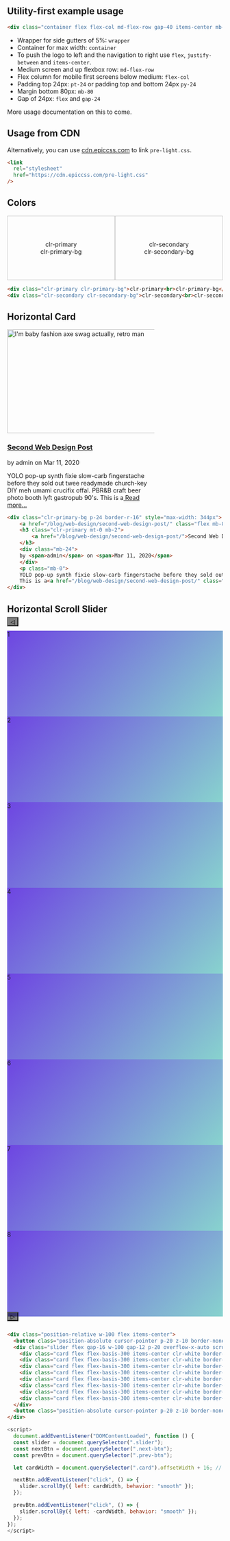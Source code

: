 <div class="wrapper">
<div class="container">
<h2>Utility-first example usage</h2>

```html
<div class="container flex flex-col md-flex-row gap-40 items-center mb-80">
```

- Wrapper for side gutters of 5%: `wrapper`
- Container for max width: `container`
- To push the logo to left and the navigation to right use `flex`, `justify-between` and `items-center`.
- Medium screen and up flexbox row: `md-flex-row`
- Flex column for mobile first screens below medium: `flex-col`
- Padding top 24px: `pt-24` or padding top and bottom 24px `py-24`
- Margin bottom 80px: `mb-80`
- Gap of 24px: `flex` and `gap-24`

More usage documentation on this to come.

## Usage from CDN

<p>Alternatively, you can use <a rel="noopener noreferrer" href="https://cdn.epiccss.com/pre-light.css" target="_blank">cdn.epiccss.com</a> to link <code>pre-light.css</code>.</p>

```html
<link
  rel="stylesheet"
  href="https://cdn.epiccss.com/pre-light.css"
/>
```

<h2>Colors</h2>
<style>
.flex-container {
display: flex;
flex-wrap: wrap;
width: 100%;
}
.colors-item {
flex: 0 0 50%;
height: 150px;
box-sizing: border-box;
padding: 10px;
border: 1px solid #ccc;
text-align: center;
display: flex;
justify-content: center;
align-items: center;
}
</style>
<div class="flex-container mb-24">
    <div class="colors-item clr-primary clr-primary-bg">clr-primary<br>clr-primary-bg</div>
    <div class="colors-item clr-secondary clr-secondary-bg">clr-secondary<br>clr-secondary-bg</div>
</div>

```html
<div class="clr-primary clr-primary-bg">clr-primary<br>clr-primary-bg</div>
<div class="clr-secondary clr-secondary-bg">clr-secondary<br>clr-secondary-bg</div>
```

<h2>Horizontal Card</h2>

<div class="clr-primary-bg p-24 border-r-16" style="max-width: 344px">
    <a href="/blog/web-design/second-web-design-post/" class="flex mb-8"><img src="/assets/blog/featured-image/design2seo-11ty-theme.webp" alt="I'm baby fashion axe swag actually, retro man" width="484" height="242"></a>
    <h3 class="clr-primary mt-0 mb-2">
        <a href="/blog/web-design/second-web-design-post/">Second Web Design Post</a>
    </h3>
    <div class="mb-24">
    by <span>admin</span> on <span>Mar 11, 2020</span>
    </div>
    <p class="mb-0">
    YOLO pop-up synth fixie slow-carb fingerstache before they sold out twee readymade church-key DIY meh umami crucifix offal. PBR&amp;B craft beer photo booth lyft gastropub 90's.
    This is a<a href="/blog/web-design/second-web-design-post/" class="clr-underline"> Read more...</a></p>
</div>

```html
<div class="clr-primary-bg p-24 border-r-16" style="max-width: 344px">
    <a href="/blog/web-design/second-web-design-post/" class="flex mb-8"><img src="/assets/blog/featured-image/design2seo-11ty-theme.webp" alt="I'm baby fashion axe swag actually, retro man" width="484" height="242"></a>
    <h3 class="clr-primary mt-0 mb-2">
        <a href="/blog/web-design/second-web-design-post/">Second Web Design Post</a>
    </h3>
    <div class="mb-24">
    by <span>admin</span> on <span>Mar 11, 2020</span>
    </div>
    <p class="mb-0">
    YOLO pop-up synth fixie slow-carb fingerstache before they sold out twee readymade church-key DIY meh umami crucifix offal. PBR&amp;B craft beer photo booth lyft gastropub 90's.
    This is a<a href="/blog/web-design/second-web-design-post/" class="clr-underline"> Read more...</a></p>
</div>
```

## Horizontal Scroll Slider
</div>
</div>

<div class="position-relative w-100 flex items-center">
  <button class="prev-btn position-absolute cursor-pointer p-20 z-10 border-none clr-white" aria-label="Previous" style="top: 50%; transform: translateY(-50%); background: rgba(0, 0, 0, 0.5); left: 10px;">&#9665;</button>
  <div class="slider flex gap-16 w-100 gap-12 p-20 overflow-x-auto scroll-snap-x-mandatory scroll-smooth">
    <div class="card flex flex-basis-300 items-center clr-white border-r-12 snap-start justify-center" style="height: 200px; background: linear-gradient(135deg, #6e45e2, #88d3ce);">1</div>
    <div class="card flex flex-basis-300 items-center clr-white border-r-12 snap-start justify-center" style="height: 200px; background: linear-gradient(135deg, #6e45e2, #88d3ce);">2</div>
    <div class="card flex flex-basis-300 items-center clr-white border-r-12 snap-start justify-center" style="height: 200px; background: linear-gradient(135deg, #6e45e2, #88d3ce);">3</div>
    <div class="card flex flex-basis-300 items-center clr-white border-r-12 snap-start justify-center" style="height: 200px; background: linear-gradient(135deg, #6e45e2, #88d3ce);">4</div>
    <div class="card flex flex-basis-300 items-center clr-white border-r-12 snap-start justify-center" style="height: 200px; background: linear-gradient(135deg, #6e45e2, #88d3ce);">5</div>
    <div class="card flex flex-basis-300 items-center clr-white border-r-12 snap-start justify-center" style="height: 200px; background: linear-gradient(135deg, #6e45e2, #88d3ce);">6</div>
    <div class="card flex flex-basis-300 items-center clr-white border-r-12 snap-start justify-center" style="height: 200px; background: linear-gradient(135deg, #6e45e2, #88d3ce);">7</div>
    <div class="card flex flex-basis-300 items-center clr-white border-r-12 snap-start justify-center" style="height: 200px; background: linear-gradient(135deg, #6e45e2, #88d3ce);">8</div>
  </div>
  <button class="next-btn position-absolute cursor-pointer p-20 z-10 border-none clr-white" aria-label="Next" style="top: 50%; transform: translateY(-50%); background: rgba(0, 0, 0, 0.5); right: 10px;">&#9655;</button>
</div>

<script>
    document.addEventListener("DOMContentLoaded", function () {
  const slider = document.querySelector(".slider");
  const nextBtn = document.querySelector(".next-btn");
  const prevBtn = document.querySelector(".prev-btn");

  let cardWidth = document.querySelector(".card").offsetWidth + 16; // Include margin

  nextBtn.addEventListener("click", () => {
    slider.scrollBy({ left: cardWidth, behavior: "smooth" });
  });

  prevBtn.addEventListener("click", () => {
    slider.scrollBy({ left: -cardWidth, behavior: "smooth" });
  });
});
</script>

<div class="wrapper">
<div class="container">

```html
<div class="position-relative w-100 flex items-center">
  <button class="position-absolute cursor-pointer p-20 z-10 border-none clr-white" aria-label="Previous" style="top: 50%; transform: translateY(-50%); background: rgba(0, 0, 0, 0.5); left: 10px;">&#9665;</button>
  <div class="slider flex gap-16 w-100 gap-12 p-20 overflow-x-auto scroll-snap-x-mandatory scroll-smooth">
    <div class="card flex flex-basis-300 items-center clr-white border-r-12 snap-start justify-center" style="height: 200px; background: linear-gradient(135deg, #6e45e2, #88d3ce);">1</div>
    <div class="card flex flex-basis-300 items-center clr-white border-r-12 snap-start justify-center" style="height: 200px; background: linear-gradient(135deg, #6e45e2, #88d3ce);">2</div>
    <div class="card flex flex-basis-300 items-center clr-white border-r-12 snap-start justify-center" style="height: 200px; background: linear-gradient(135deg, #6e45e2, #88d3ce);">3</div>
    <div class="card flex flex-basis-300 items-center clr-white border-r-12 snap-start justify-center" style="height: 200px; background: linear-gradient(135deg, #6e45e2, #88d3ce);">4</div>
    <div class="card flex flex-basis-300 items-center clr-white border-r-12 snap-start justify-center" style="height: 200px; background: linear-gradient(135deg, #6e45e2, #88d3ce);">5</div>
    <div class="card flex flex-basis-300 items-center clr-white border-r-12 snap-start justify-center" style="height: 200px; background: linear-gradient(135deg, #6e45e2, #88d3ce);">6</div>
    <div class="card flex flex-basis-300 items-center clr-white border-r-12 snap-start justify-center" style="height: 200px; background: linear-gradient(135deg, #6e45e2, #88d3ce);">7</div>
    <div class="card flex flex-basis-300 items-center clr-white border-r-12 snap-start justify-center" style="height: 200px; background: linear-gradient(135deg, #6e45e2, #88d3ce);">8</div>
  </div>
  <button class="position-absolute cursor-pointer p-20 z-10 border-none clr-white" aria-label="Next" style="top: 50%; transform: translateY(-50%); background: rgba(0, 0, 0, 0.5); right: 10px;">&#9655;</button>
</div>
```

```js
<script>
  document.addEventListener("DOMContentLoaded", function () {
  const slider = document.querySelector(".slider");
  const nextBtn = document.querySelector(".next-btn");
  const prevBtn = document.querySelector(".prev-btn");

  let cardWidth = document.querySelector(".card").offsetWidth + 16; // Include margin

  nextBtn.addEventListener("click", () => {
    slider.scrollBy({ left: cardWidth, behavior: "smooth" });
  });

  prevBtn.addEventListener("click", () => {
    slider.scrollBy({ left: -cardWidth, behavior: "smooth" });
  });
});
</script>
```

</div>
</div>